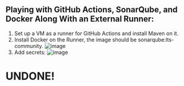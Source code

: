 ## Playing with GitHub Actions, SonarQube, and Docker Along With an External Runner:

1) Set up a VM as a runner for GitHub Actions and install Maven on it.
2) Install Docker on the Runner, the image should be sonarqube:lts-community.
   ![image](https://github.com/iemad/Learning-DevOps-2023/assets/17620076/f83fbff0-4d78-410f-bcbd-4fc1a6f2e826)
3) Add secrets:
   ![image](https://github.com/iemad/Learning-DevOps-2023/assets/17620076/44f61cfc-b9dc-47d5-947e-b3851997db1c)



# **UNDONE!**

